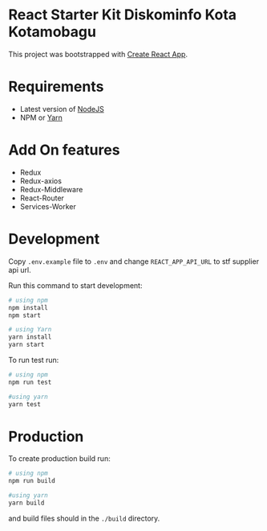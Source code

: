 # React Starter Kit Diskominfo Kota Kotamobagu

This project was bootstrapped with [Create React App](https://github.com/facebook/create-react-app).

# Requirements
- Latest version of [NodeJS](https://nodejs.org)
- NPM or [Yarn](https://yarnpkg.org)

# Add On features
- Redux
- Redux-axios
- Redux-Middleware
- React-Router
- Services-Worker


# Development

Copy `.env.example` file to `.env` and change `REACT_APP_API_URL` to stf supplier api url.

Run this command to start development:
```bash
# using npm
npm install
npm start

# using Yarn
yarn install
yarn start
```

To run test run:
```bash
# using npm
npm run test

#using yarn
yarn test
```

# Production
To create production build run:
```bash
# using npm
npm run build

#using yarn
yarn build
```
and build files should in the `./build` directory.
